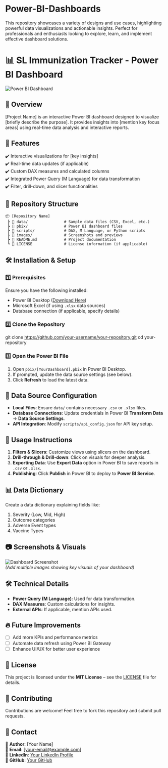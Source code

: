 # Power-BI-Dashboards
This repository showcases a variety of designs and use cases, highlighting powerful data visualizations and actionable insights. Perfect for professionals and enthusiasts looking to explore, learn, and implement effective dashboard solutions.

# 📊 SL Immunization Tracker - Power BI Dashboard  

![Power BI Dashboard](images/dashboard-preview.png)  

## 📖 Overview  
[Project Name] is an interactive Power BI dashboard designed to visualize [briefly describe the purpose]. It provides insights into [mention key focus areas] using real-time data analysis and interactive reports.  

## 🚀 Features  
✔️ Interactive visualizations for [key insights]  
✔️ Real-time data updates (if applicable)  
✔️ Custom DAX measures and calculated columns  
✔️ Integrated Power Query (M Language) for data transformation  
✔️ Filter, drill-down, and slicer functionalities  

## 📂 Repository Structure  
```
📦 [Repository Name]  
 ┣ 📂 data/                # Sample data files (CSV, Excel, etc.)  
 ┣ 📂 pbix/                # Power BI dashboard files  
 ┣ 📂 scripts/             # DAX, M Language, or Python scripts  
 ┣ 📂 images/              # Screenshots and previews  
 ┣ 📜 README.md            # Project documentation  
 ┗ 📜 LICENSE              # License information (if applicable)  
```

## 🛠️ Installation & Setup

### **1️⃣ Prerequisites**  
Ensure you have the following installed:  
- Power BI Desktop ([Download Here](https://powerbi.microsoft.com/))  
- Microsoft Excel (if using `.xlsx` data sources)  
- Database connection (if applicable, specify details)  

### **2️⃣ Clone the Repository**  

git clone https://github.com/your-username/your-repository.git
cd your-repository


### **3️⃣ Open the Power BI File**  
1. Open `pbix/[YourDashboard].pbix` in Power BI Desktop.  
2. If prompted, update the data source settings (see below).  
3. Click **Refresh** to load the latest data.  

## 🔗 Data Source Configuration  
- **Local Files**: Ensure `data/` contains necessary `.csv` or `.xlsx` files.  
- **Database Connections**: Update credentials in Power BI **Transform Data** → **Data Source Settings**.  
- **API Integration**: Modify `scripts/api_config.json` for API key setup.  

## 📝 Usage Instructions  
1. **Filters & Slicers**: Customize views using slicers on the dashboard.  
2. **Drill-through & Drill-down**: Click on visuals for deeper analysis.  
3. **Exporting Data**: Use **Export Data** option in Power BI to save reports in `.csv` or `.xlsx`.  
4. **Publishing**: Click **Publish** in Power BI to deploy to **Power BI Service**.
   
## 📊 Data Dictionary
Create a data dictionary explaining fields like:  
1. Severity (Low, Mid, High)
2. Outcome categories
3. Adverse Event types
4. Vaccine Types

## 📷 Screenshots & Visuals  
![Dashboard Screenshot](images/dashboard-example.png)  
*(Add multiple images showing key visuals of your dashboard)*  

## 🛠️ Technical Details  
- **Power Query (M Language)**: Used for data transformation.  
- **DAX Measures**: Custom calculations for insights.  
- **External APIs**: If applicable, mention APIs used.  

## 🔥 Future Improvements  
- [ ] Add more KPIs and performance metrics  
- [ ] Automate data refresh using Power BI Gateway  
- [ ] Enhance UI/UX for better user experience  

## 📜 License  
This project is licensed under the **MIT License** – see the [LICENSE](LICENSE) file for details.  

## 🤝 Contributing  
Contributions are welcome! Feel free to fork this repository and submit pull requests.  

## 📧 Contact  
🔹 **Author**: [Your Name]  
🔹 **Email**: [your-email@example.com]  
🔹 **LinkedIn**: [Your LinkedIn Profile](https://linkedin.com/in/yourprofile)  
🔹 **GitHub**: [Your GitHub](https://github.com/your-username)  




